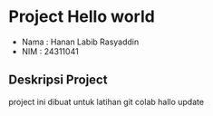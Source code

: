 # Project Hello world

- Nama : Hanan Labib Rasyaddin
- NIM : 24311041
## Deskripsi Project
project ini dibuat untuk latihan git colab
hallo update